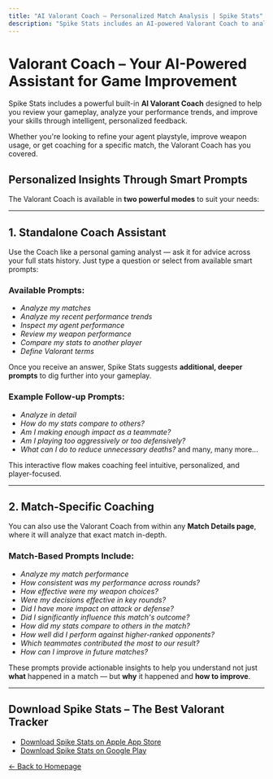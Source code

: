```yaml
---
title: "AI Valorant Coach – Personalized Match Analysis | Spike Stats"
description: "Spike Stats includes an AI-powered Valorant Coach to analyze your gameplay, provide performance feedback, and help you improve with custom recommendations."
---
```


# Valorant Coach – Your AI-Powered Assistant for Game Improvement

Spike Stats includes a powerful built-in **AI Valorant Coach** designed to help you review your gameplay, analyze your performance trends, and improve your skills through intelligent, personalized feedback.

Whether you're looking to refine your agent playstyle, improve weapon usage, or get coaching for a specific match, the Valorant Coach has you covered.

## Personalized Insights Through Smart Prompts

The Valorant Coach is available in **two powerful modes** to suit your needs:

---

## 1. Standalone Coach Assistant

Use the Coach like a personal gaming analyst — ask it for advice across your full stats history. Just type a question or select from available smart prompts:

### Available Prompts:
- *Analyze my matches*
- *Analyze my recent performance trends*
- *Inspect my agent performance*
- *Review my weapon performance*
- *Compare my stats to another player*
- *Define Valorant terms*

Once you receive an answer, Spike Stats suggests **additional, deeper prompts** to dig further into your gameplay.

### Example Follow-up Prompts:
- *Analyze in detail*
- *How do my stats compare to others?*
- *Am I making enough impact as a teammate?*
- *Am I playing too aggressively or too defensively?*
- *What can I do to reduce unnecessary deaths?* and many, many more...

This interactive flow makes coaching feel intuitive, personalized, and player-focused.

---

## 2. Match-Specific Coaching

You can also use the Valorant Coach from within any **Match Details page**, where it will analyze that exact match in-depth.

### Match-Based Prompts Include:
- *Analyze my match performance*
- *How consistent was my performance across rounds?*
- *How effective were my weapon choices?*
- *Were my decisions effective in key rounds?*
- *Did I have more impact on attack or defense?*
- *Did I significantly influence this match's outcome?*
- *How did my stats compare to others in the match?*
- *How well did I perform against higher-ranked opponents?*
- *Which teammates contributed the most to our result?*
- *How can I improve in future matches?*

These prompts provide actionable insights to help you understand not just **what** happened in a match — but **why** it happened and **how to improve**.

---

## Download Spike Stats – The Best Valorant Tracker

- [Download Spike Stats on Apple App Store](https://apps.apple.com/us/app/spike-stats-for-valorant/id1541123839)  
- [Download Spike Stats on Google Play](https://play.google.com/store/apps/details?id=crocusgames.com.spikestats)

[← Back to Homepage](/)
